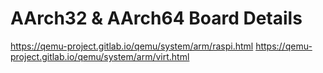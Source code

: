 # AArch32 & AArch64 Board Details
https://qemu-project.gitlab.io/qemu/system/arm/raspi.html
https://qemu-project.gitlab.io/qemu/system/arm/virt.html
